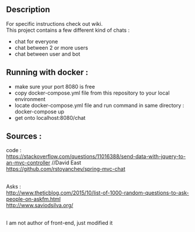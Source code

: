 ## Description
For specific instructions check out wiki.<br>
This project contains a few different kind of chats : 
- chat for everyone
- chat between 2 or more users
- chat between user and bot

## Running with docker : 
- make sure your port 8080 is free
- copy docker-compose.yml file from this repository to your local environment
- locate docker-compose.yml file and run command in same directory : docker-compose up
- get onto localhost:8080/chat

## Sources :

code :  <br>
https://stackoverflow.com/questions/11016388/send-data-with-jquery-to-an-mvc-controller //David East <br>
https://github.com/rstoyanchev/spring-mvc-chat<br><br>

Asks : <br>
http://www.theticblog.com/2015/10/list-of-1000-random-questions-to-ask-people-on-askfm.html<br>
http://www.saviodsilva.org/<br><br>

I am not author of front-end, just modified it 
